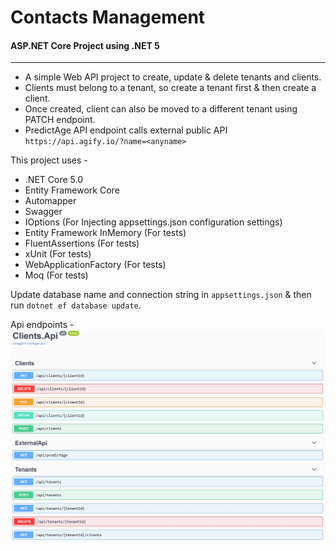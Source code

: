 # Contacts Management

#### ASP.NET Core Project using .NET 5

---

* A simple Web API project to create, update & delete tenants and clients.
* Clients must belong to a tenant, so create a tenant first & then create a client.
* Once created, client can also be moved to a different tenant using PATCH endpoint.
* PredictAge API endpoint calls external public API `https://api.agify.io/?name=<anyname>`

This project uses -

* .NET Core 5.0
* Entity Framework Core
* Automapper
* Swagger
* IOptions (For Injecting appsettings.json configuration settings)
* Entity Framework InMemory (For tests)
* FluentAssertions  (For tests)
* xUnit  (For tests)
* WebApplicationFactory (For tests)
* Moq (For tests)

Update database name and connection string in `appsettings.json` & then run `dotnet ef database update`.

Api endpoints - <kbd>![Endpoints](./Endpoints.JPG)</kbd>

